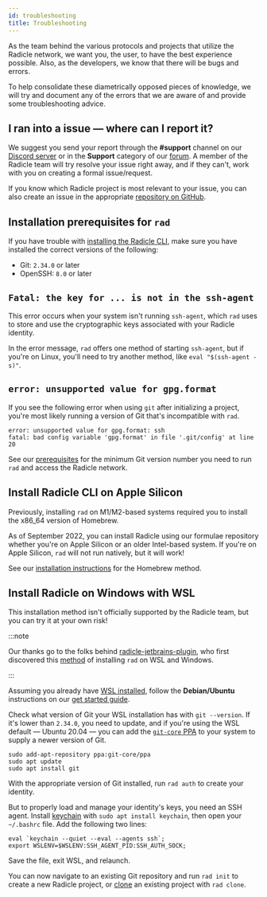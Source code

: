 ```yaml
---
id: troubleshooting
title: Troubleshooting
---
```


As the team behind the various protocols and projects that utilize the Radicle network, we want you, the user, to have
the best experience possible. Also, as the developers, we know that there will be bugs and errors. 

To help consolidate these diametrically opposed pieces of knowledge, we will try and document any of the errors that we
are aware of and provide some troubleshooting advice.

## I ran into a issue — where can I report it?

We suggest you send your report through the **#support** channel on our [Discord server](https://discord.gg/j2HZCBDUvF)
or in the **Support** category of our [forum](https://radicle.community). A member of the Radicle team will try resolve
your issue right away, and if they can't, work with you on creating a formal issue/request.

If you know which Radicle project is most relevant to your issue, you can also create an issue in the appropriate
[repository on GitHub](https://github.com/radicle-dev).

## Installation prerequisites for `rad`

If you have trouble with [installing the Radicle CLI](https://radicle.xyz/get-started.html), make sure you have
installed the correct versions of the following:

- Git: `2.34.0` or later
- OpenSSH: `8.0` or later

## `Fatal: the key for ... is not in the ssh-agent`

This error occurs when your system isn't running `ssh-agent`, which `rad` uses to store and use the cryptographic keys
associated with your Radicle identity.

In the error message, `rad` offers one method of starting `ssh-agent`, but if you're on Linux, you'll need to try
another method, like `eval "$(ssh-agent -s)"`.

## `error: unsupported value for gpg.format`

If you see the following error when using `git` after initializing a project, you're most likely running a version of Git that's incompatible with `rad`.

```
error: unsupported value for gpg.format: ssh
fatal: bad config variable 'gpg.format' in file '.git/config' at line 20
```

See our [prerequisites](#installation-prerequisites-for-rad) for the minimum Git version number you need to run `rad`
and access the Radicle network.

## Install Radicle CLI on Apple Silicon

Previously, installing `rad` on M1/M2-based systems required you to install the x86_64 version of Homebrew.

As of September 2022, you can install Radicle using our formulae repository whether you're on Apple Silicon or an older
Intel-based system. If you're on Apple Silicon, `rad` will not run natively, but it will work!

See our [installation instructions](https://radicle.xyz/get-started.html) for the Homebrew method.

## Install Radicle on Windows with WSL

This installation method isn't officially supported by the Radicle team, but you can try it at your own risk! 

:::note

Our thanks go to the folks behind [radicle-jetbrains-plugin](https://github.com/cytechmobile/radicle-jetbrains-plugin/),
who first discovered this [method](https://github.com/cytechmobile/radicle-jetbrains-plugin/blob/main/README.md) of
installing `rad` on WSL and Windows.

:::

Assuming you already have [WSL installed](https://docs.microsoft.com/en-us/windows/wsl/install), follow the
**Debian/Ubuntu** instructions on our [get started guide](https://radicle.xyz/get-started.html).

Check what version of Git your WSL installation has with `git --version`. If it's lower than `2.34.0`, you need to
update, and if you're using the WSL default &mdash; Ubuntu 20.04 &mdash; you can add the [`git-core`
PPA](https://launchpad.net/~git-core/+archive/ubuntu/ppa) to your system to supply a newer version of Git.

```
sudo add-apt-repository ppa:git-core/ppa
sudo apt update
sudo apt install git
```

With the appropriate version of Git installed, run `rad auth` to create your identity.

But to properly load and manage your identity's keys, you need an SSH agent. Install
[keychain](https://manpages.ubuntu.com/manpages/xenial/man1/keychain.1.html) with `sudo apt install keychain`, then open
your `~/.bashrc` file. Add the following two lines:
    
```
eval `keychain --quiet --eval --agents ssh`;
export WSLENV=$WSLENV:SSH_AGENT_PID:SSH_AUTH_SOCK;
```

Save the file, exit WSL, and relaunch.

You can now navigate to an existing Git repository and run `rad init` to create a new Radicle project, or
[clone](using-radicle/clone.md) an existing project with `rad clone`.
